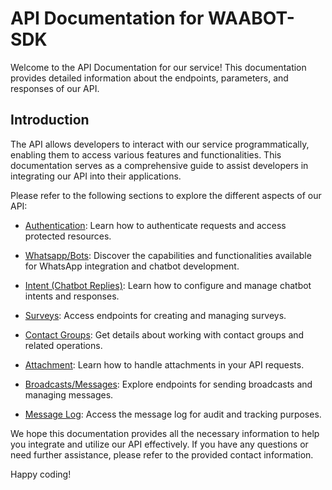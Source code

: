 # API Documentation for WAABOT-SDK

Welcome to the API Documentation for our service! This documentation provides detailed information about the endpoints, parameters, and responses of our API.

## Introduction

The API allows developers to interact with our service programmatically, enabling them to access various features and functionalities. This documentation serves as a comprehensive guide to assist developers in integrating our API into their applications.

Please refer to the following sections to explore the different aspects of our API:

- [Authentication](authentication.md): Learn how to authenticate requests and access protected resources.

- [Whatsapp/Bots](whatsapp-bots.md): Discover the capabilities and functionalities available for WhatsApp integration and chatbot development.

- [Intent (Chatbot Replies)](intent.md): Learn how to configure and manage chatbot intents and responses.

- [Surveys](surveys.md): Access endpoints for creating and managing surveys.

- [Contact Groups](contact-groups.md): Get details about working with contact groups and related operations.

- [Attachment](attachment.md): Learn how to handle attachments in your API requests.

- [Broadcasts/Messages](broadcasts-messages.md): Explore endpoints for sending broadcasts and managing messages.

- [Message Log](message-log.md): Access the message log for audit and tracking purposes.

We hope this documentation provides all the necessary information to help you integrate and utilize our API effectively. If you have any questions or need further assistance, please refer to the provided contact information.

Happy coding!
